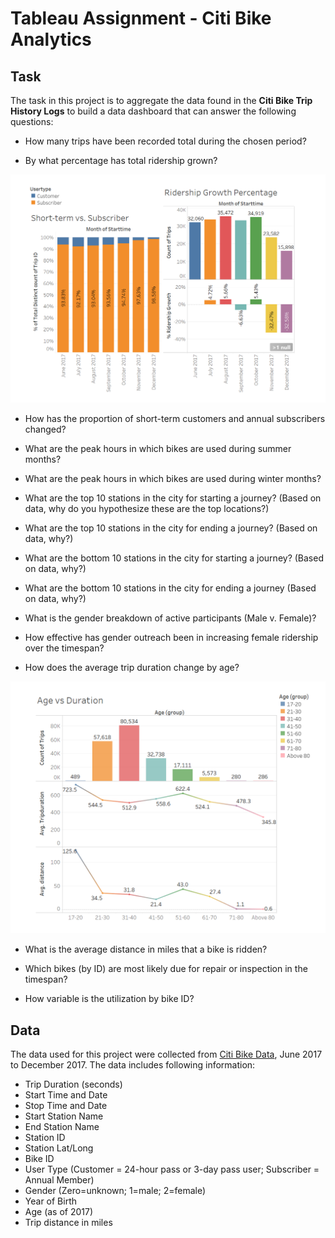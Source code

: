 # Tableau Assignment - Citi Bike Analytics

  
## Task

The task in this project is to aggregate the data found in the **Citi Bike Trip History Logs** to build a data dashboard that can answer the following questions:  

* How many trips have been recorded total during the chosen period?

* By what percentage has total ridership grown? 

![percentage](Images/overall.PNG)

* How has the proportion of short-term customers and annual subscribers changed?

* What are the peak hours in which bikes are used during summer months? 

* What are the peak hours in which bikes are used during winter months?

* What are the top 10 stations in the city for starting a journey? (Based on data, why do you hypothesize these are the top locations?)

* What are the top 10 stations in the city for ending a journey? (Based on data, why?)

* What are the bottom 10 stations in the city for starting a journey? (Based on data, why?)

* What are the bottom 10 stations in the city for ending a journey (Based on data, why?)

* What is the gender breakdown of active participants (Male v. Female)?

* How effective has gender outreach been in increasing female ridership over the timespan?

* How does the average trip duration change by age?

![Age](Images/age.PNG)

* What is the average distance in miles that a bike is ridden?

* Which bikes (by ID) are most likely due for repair or inspection in the timespan? 

* How variable is the utilization by bike ID?
 
## Data

The data used for this project were collected from [Citi Bike Data](https://www.citibikenyc.com/system-data), June 2017 to December 2017. The data includes following information:

- Trip Duration (seconds)  
- Start Time and Date  
- Stop Time and Date  
- Start Station Name  
- End Station Name  
- Station ID  
- Station Lat/Long  
- Bike ID  
- User Type (Customer = 24-hour pass or 3-day pass user; Subscriber = Annual Member)  
- Gender (Zero=unknown; 1=male; 2=female)  
- Year of Birth  
- Age (as of 2017)
- Trip distance in miles